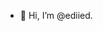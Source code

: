 - 👋 Hi, I’m @ediied.

<!---
ediied/ediied is a ✨ special ✨ repository because its `README.md` (this file) appears on your GitHub profile.
You can click the Preview link to take a look at your changes.
--->
